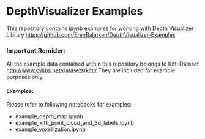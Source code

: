 # DepthVisualizer Examples

This repository contains ipynb examples for working with
Depth Visualizer Library
https://github.com/ErenBalatkan/DepthVisualizer-Examples

### Important Remider:
All the example data contained within this repository belongs to Kitti Dataset
http://www.cvlibs.net/datasets/kitti/
They are included for example purposes only.


#### Examples:
Please refer to following notebooks for examples:
- example_depth_map.ipynb
- example_kitti_point_cloud_and_3d_labels.ipynb
- example_voxellization.ipynb
